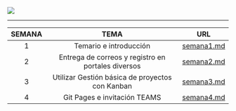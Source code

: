 ![](http://tectijuana.edu.mx/wp-content/uploads/2014/11/Heading-Ing-en-nanotecnologia-2048x672.png)



---

| SEMANA |                        TEMA                        |    URL     |
|:------:|:--------------------------------------------------:|:----------:|
| 1      | Temario e introducción                             | [semana1.md](semana1.md) |
| 2      | Entrega de correos y registro en portales diversos | [semana2.md](semana2.md) |
| 3      | Utilizar Gestión básica de proyectos con Kanban    | [semana3.md](semana3.md)|
| 4      | Git Pages e invitación TEAMS        | [semana4.md](semana4.md)|

